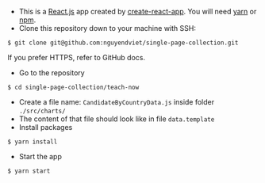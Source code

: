 - This is a [React.js](https://reactjs.org/) app created by [create-react-app](https://facebook.github.io/create-react-app/docs/getting-started). You will need [yarn](https://yarnpkg.com/lang/en/docs/install/#mac-stable) or [npm](https://www.npmjs.com/get-npm).
- Clone this repository down to your machine with SSH:
```
$ git clone git@github.com:nguyendviet/single-page-collection.git
```
If you prefer HTTPS, refer to GitHub docs.
- Go to the repository
```
$ cd single-page-collection/teach-now
```
- Create a file name: `CandidateByCountryData.js` inside folder `./src/charts/`
- The content of that file should look like in file `data.template`
- Install packages
```
$ yarn install
```
- Start the app
```
$ yarn start
```
